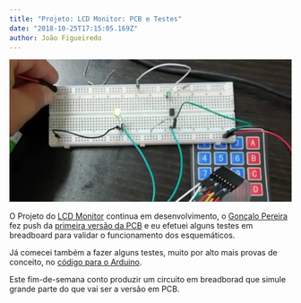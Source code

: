 ```yaml
---
title: "Projeto: LCD Monitor: PCB e Testes"
date: "2018-10-25T17:15:05.169Z"
author: João Figueiredo
---
```


![Oh..F!](breadboard-opto-test.jpg)

O Projeto do [LCD Monitor](../project-lcd-monitor/) continua em desenvolvimento, o [Gonçalo Pereira][GPreira] fez push da [primeira versão da PCB][pcb] e eu efetuei alguns testes em breadboard para validar o funcionamento dos esquemáticos.

Já comecei também a fazer alguns testes, muito por alto mais provas de conceito, no [código para o Arduino][arduino-code].

Este fim-de-semana conto produzir um circuito em breadborad que simule grande parte do que vai ser a versão em PCB.


[GPreira]:https://github.com/G-Pereira
[repo]:https://github.com/lcdporto/lcd-monitor
[arduino-code]:https://github.com/lcdporto/lcd-monitor/tree/0c6db239b44409c010214d3959ebc1e05a602a92/arduino-code
[pcb]:https://github.com/lcdporto/lcd-monitor/tree/d260d88456c2e35cfab13c3d60c9bae998438b17/pcb
